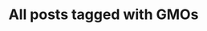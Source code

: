 ---
layout: tag
title: "All posts tagged with GMOs"
permalink: /weblog/tags/gmos/
taxonomy: GMOs
---
